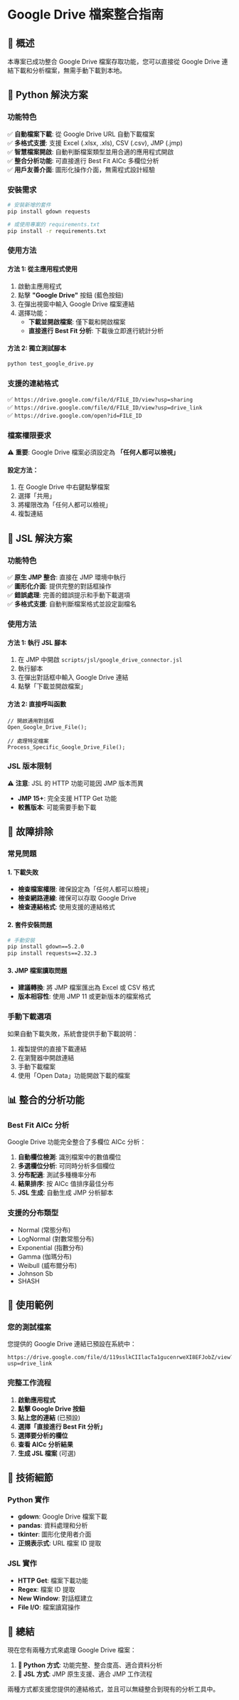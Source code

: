 # Google Drive 檔案整合指南

## 🎯 概述

本專案已成功整合 Google Drive 檔案存取功能，您可以直接從 Google Drive 連結下載和分析檔案，無需手動下載到本地。

## 🐍 Python 解決方案

### 功能特色

✅ **自動檔案下載**: 從 Google Drive URL 自動下載檔案  
✅ **多格式支援**: 支援 Excel (.xlsx, .xls), CSV (.csv), JMP (.jmp)  
✅ **智慧檔案開啟**: 自動判斷檔案類型並用合適的應用程式開啟  
✅ **整合分析功能**: 可直接進行 Best Fit AICc 多欄位分析  
✅ **用戶友善介面**: 圖形化操作介面，無需程式設計經驗  

### 安裝需求

```bash
# 安裝新增的套件
pip install gdown requests

# 或使用專案的 requirements.txt
pip install -r requirements.txt
```

### 使用方法

#### 方法 1: 從主應用程式使用

1. 啟動主應用程式
2. 點擊 **"Google Drive"** 按鈕 (藍色按鈕)
3. 在彈出視窗中輸入 Google Drive 檔案連結
4. 選擇功能：
   - **下載並開啟檔案**: 僅下載和開啟檔案
   - **直接進行 Best Fit 分析**: 下載後立即進行統計分析

#### 方法 2: 獨立測試腳本

```bash
python test_google_drive.py
```

### 支援的連結格式

✅ `https://drive.google.com/file/d/FILE_ID/view?usp=sharing`  
✅ `https://drive.google.com/file/d/FILE_ID/view?usp=drive_link`  
✅ `https://drive.google.com/open?id=FILE_ID`  

### 檔案權限要求

⚠️ **重要**: Google Drive 檔案必須設定為 **「任何人都可以檢視」**

#### 設定方法：
1. 在 Google Drive 中右鍵點擊檔案
2. 選擇「共用」
3. 將權限改為「任何人都可以檢視」
4. 複製連結

## 📄 JSL 解決方案

### 功能特色

✅ **原生 JMP 整合**: 直接在 JMP 環境中執行  
✅ **圖形化介面**: 提供完整的對話框操作  
✅ **錯誤處理**: 完善的錯誤提示和手動下載選項  
✅ **多格式支援**: 自動判斷檔案格式並設定副檔名  

### 使用方法

#### 方法 1: 執行 JSL 腳本

1. 在 JMP 中開啟 `scripts/jsl/google_drive_connector.jsl`
2. 執行腳本
3. 在彈出對話框中輸入 Google Drive 連結
4. 點擊「下載並開啟檔案」

#### 方法 2: 直接呼叫函數

```jsl
// 開啟通用對話框
Open_Google_Drive_File();

// 處理特定檔案
Process_Specific_Google_Drive_File();
```

### JSL 版本限制

⚠️ **注意**: JSL 的 HTTP 功能可能因 JMP 版本而異

- **JMP 15+**: 完全支援 HTTP Get 功能
- **較舊版本**: 可能需要手動下載

## 🔧 故障排除

### 常見問題

#### 1. 下載失敗
- **檢查檔案權限**: 確保設定為「任何人都可以檢視」
- **檢查網路連線**: 確保可以存取 Google Drive
- **檢查連結格式**: 使用支援的連結格式

#### 2. 套件安裝問題
```bash
# 手動安裝
pip install gdown==5.2.0
pip install requests==2.32.3
```

#### 3. JMP 檔案讀取問題
- **建議轉換**: 將 JMP 檔案匯出為 Excel 或 CSV 格式
- **版本相容性**: 使用 JMP 11 或更新版本的檔案格式

### 手動下載選項

如果自動下載失敗，系統會提供手動下載說明：

1. 複製提供的直接下載連結
2. 在瀏覽器中開啟連結
3. 手動下載檔案
4. 使用「Open Data」功能開啟下載的檔案

## 📊 整合的分析功能

### Best Fit AICc 分析

Google Drive 功能完全整合了多欄位 AICc 分析：

1. **自動欄位檢測**: 識別檔案中的數值欄位
2. **多選欄位分析**: 可同時分析多個欄位
3. **分布配適**: 測試多種機率分布
4. **結果排序**: 按 AICc 值排序最佳分布
5. **JSL 生成**: 自動生成 JMP 分析腳本

### 支援的分布類型

- Normal (常態分布)
- LogNormal (對數常態分布)
- Exponential (指數分布)
- Gamma (伽瑪分布)
- Weibull (威布爾分布)
- Johnson Sb
- SHASH

## 🚀 使用範例

### 您的測試檔案

您提供的 Google Drive 連結已預設在系統中：
```
https://drive.google.com/file/d/119sslkCIIlacTa1gucenrweXI8EFJobZ/view?usp=drive_link
```

### 完整工作流程

1. **啟動應用程式**
2. **點擊 Google Drive 按鈕**
3. **貼上您的連結** (已預設)
4. **選擇「直接進行 Best Fit 分析」**
5. **選擇要分析的欄位**
6. **查看 AICc 分析結果**
7. **生成 JSL 檔案** (可選)

## 📝 技術細節

### Python 實作

- **gdown**: Google Drive 檔案下載
- **pandas**: 資料處理和分析
- **tkinter**: 圖形化使用者介面
- **正規表示式**: URL 檔案 ID 提取

### JSL 實作

- **HTTP Get**: 檔案下載功能
- **Regex**: 檔案 ID 提取
- **New Window**: 對話框建立
- **File I/O**: 檔案讀寫操作

## 🎉 總結

現在您有兩種方式來處理 Google Drive 檔案：

1. **🐍 Python 方式**: 功能完整、整合度高、適合資料分析
2. **📄 JSL 方式**: JMP 原生支援、適合 JMP 工作流程

兩種方式都支援您提供的連結格式，並且可以無縫整合到現有的分析工具中。 